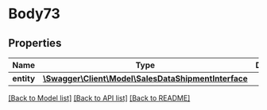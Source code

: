 # Body73

## Properties
Name | Type | Description | Notes
------------ | ------------- | ------------- | -------------
**entity** | [**\Swagger\Client\Model\SalesDataShipmentInterface**](SalesDataShipmentInterface.md) |  | 

[[Back to Model list]](../README.md#documentation-for-models) [[Back to API list]](../README.md#documentation-for-api-endpoints) [[Back to README]](../README.md)


